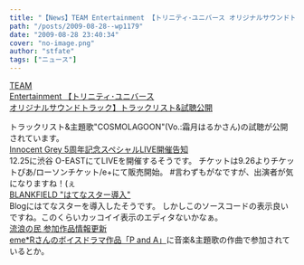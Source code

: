 ```yaml
---
title: "【News】TEAM Entertainment 【トリニティ･ユニバース オリジナルサウンドトラック】トラックリスト&試聴公開"
path: "/posts/2009-08-28--wp1179"
date: "2009-08-28 23:40:34"
cover: "no-image.png"
author: "stfate"
tags: ["ニュース"]
---
```


<style type="text/css">
<!--
p {white-space: pre-wrap};
-->
</style>

<a class="topics" href="http://www.team-e.co.jp/sp/trinity/index.html" target="_blank">TEAM Entertainment 【トリニティ･ユニバース オリジナルサウンドトラック】トラックリスト&試聴公開</a>
<div class="news">トラックリスト&主題歌"COSMOLAGOON"(Vo.:霜月はるかさん)の試聴が公開されています。</div>
<a class="topics" href="http://www.gungnir.co.jp/innocentgrey/event/5th_event.html" target="_blank">Innocent Grey 5周年記念スペシャルLIVE開催告知</a>
<div class="news">12.25に渋谷 O-EASTにてLIVEを開催するそうです。
チケットは9.26よりチケットぴあ/ローソンチケット/e+にて販売開始。
#言わずもがなですが、出演者が気になりますね！(ぇ</div>
<a class="topics" href="http://blankfield.but.jp/" target="_blank">BLANKFIELD "はてなスター導入"</a>
<div class="news">Blogにはてなスターを導入したそうです。
しかしこのソースコードの表示良いですね。このくらいカッコイイ表示のエディタないかなぁ。</div>
<a class="topics" href="http://www5.ocn.ne.jp/~rulotami/" target="_blank">流浪の民 参加作品情報更新</a>
<div class="news"><a href="http://laid.sakura.ne.jp/panda/" target="_blank">eme*Rさんのボイスドラマ作品「P and A」</a>に音楽&主題歌の作曲で参加されているとか。</div>
